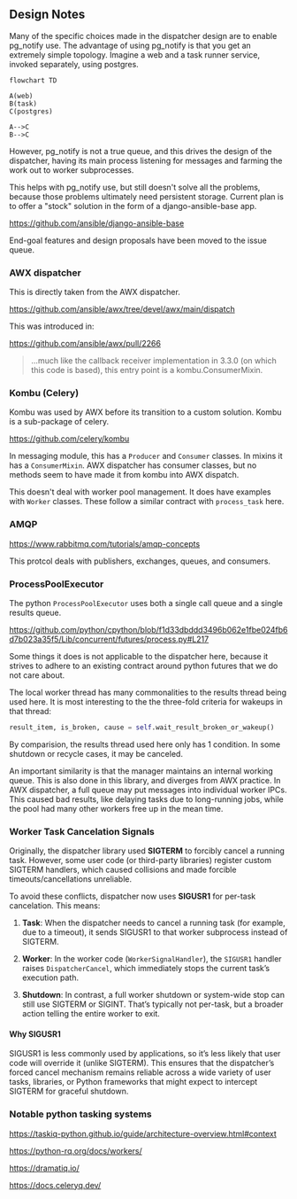 ## Design Notes

Many of the specific choices made in the dispatcher design are to enable pg_notify use.
The advantage of using pg_notify is that you get an extremely simple topology.
Imagine a web and a task runner service, invoked separately, using postgres.

```mermaid
flowchart TD

A(web)
B(task)
C(postgres)

A-->C
B-->C
```

However, pg_notify is not a true queue, and this drives the design of the dispatcher,
having its main process listening for messages and farming the work out to worker subprocesses.

This helps with pg_notify use, but still doesn't solve all the problems,
because those problems ultimately need persistent storage.
Current plan is to offer a "stock" solution in the form of a django-ansible-base app.

https://github.com/ansible/django-ansible-base

End-goal features and design proposals have been moved to the issue queue.

### AWX dispatcher

This is directly taken from the AWX dispatcher.

https://github.com/ansible/awx/tree/devel/awx/main/dispatch

This was introduced in:

https://github.com/ansible/awx/pull/2266

> ...much like the callback receiver implementation in 3.3.0 (on which this code is based), this entry point is a kombu.ConsumerMixin.

### Kombu (Celery)

Kombu was used by AWX before its transition to a custom solution. Kombu is a sub-package of celery.

https://github.com/celery/kombu

In messaging module, this has a `Producer` and `Consumer` classes.
In mixins it has a `ConsumerMixin`. AWX dispatcher has consumer classes,
but no methods seem to have made it from kombu into AWX dispatch.

This doesn't deal with worker pool management. It does have examples with `Worker` classes.
These follow a similar contract with `process_task` here.

### AMQP

https://www.rabbitmq.com/tutorials/amqp-concepts

This protcol deals with publishers, exchanges, queues, and consumers.

### ProcessPoolExecutor

The python `ProcessPoolExecutor` uses both a single call queue and a single results queue.

https://github.com/python/cpython/blob/f1d33dbddd3496b062e1fbe024fb6d7b023a35f5/Lib/concurrent/futures/process.py#L217

Some things it does is not applicable to the dispatcher here, because it strives to adhere
to an existing contract around python futures that we do not care about.

The local worker thread has many commonalities to the results thread being used here.
It is most interesting to the the three-fold criteria for wakeups in that thread:

```python
result_item, is_broken, cause = self.wait_result_broken_or_wakeup()
```

By comparision, the results thread used here only has 1 condition.
In some shutdown or recycle cases, it may be canceled.

An important similarity is that the manager maintains an internal working queue.
This is also done in this library, and diverges from AWX practice.
In AWX dispatcher, a full queue may put messages into individual worker IPCs.
This caused bad results, like delaying tasks due to long-running jobs,
while the pool had many other workers free up in the mean time.


### Worker Task Cancelation Signals

Originally, the dispatcher library used **SIGTERM** to forcibly cancel a running task. However,
some user code (or third-party libraries) register custom SIGTERM handlers, which caused
collisions and made forcible timeouts/cancellations unreliable.

To avoid these conflicts, dispatcher now uses **SIGUSR1** for per-task cancelation. This means:

1. **Task**: When the dispatcher needs to cancel a running task (for example, due to a timeout),
   it sends SIGUSR1 to that worker subprocess instead of SIGTERM.

2. **Worker**: In the worker code (`WorkerSignalHandler`), the `SIGUSR1` handler raises
   `DispatcherCancel`, which immediately stops the current task’s execution path.

3. **Shutdown**: In contrast, a full worker shutdown or system-wide stop
   can still use SIGTERM or SIGINT. That’s typically not per-task, but a broader
   action telling the entire worker to exit.

#### Why SIGUSR1

SIGUSR1 is less commonly used by applications, so it’s less likely that user code
will override it (unlike SIGTERM). This ensures that the dispatcher’s forced cancel
mechanism remains reliable across a wide variety of user tasks, libraries, or Python
frameworks that might expect to intercept SIGTERM for graceful shutdown.

### Notable python tasking systems

https://taskiq-python.github.io/guide/architecture-overview.html#context

https://python-rq.org/docs/workers/

https://dramatiq.io/

https://docs.celeryq.dev/
